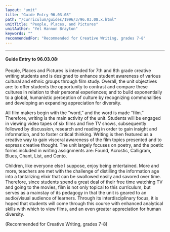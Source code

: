 ```yaml
---
layout: "unit"
title: "Guide Entry 96.03.08"
path: "/curriculum/guides/1996/3/96.03.08.x.html"
unitTitle: "People, Places, and Pictures"
unitAuthor: "Yel Hannon Brayton"
keywords: ""
recommendedFor: "Recommended for Creative Writing, grades 7-8"
---
```

<body>
<hr/>
 <h4>
  Guide Entry to 96.03.08:
 </h4>
 People, Places and Pictures is intended for 7th and 8th grade creative writing students and is designed to enhance student awareness of various cultural and ethnic groups through film study. Overall, the unit objectives are: to offer students the opportunity to contrast and compare these cultures in relation to their personal experiences; and to build exponentially to a global, humanistic perception of culture by recognizing commonalities and developing an expanding appreciation for diversity.
 <p>
  All film makers begin with the “word,” and the word is made “film.” Therefore, writing is the main activity of the unit. Students will be engaged in viewing video tapes of six films and five TV shows, subsequently followed by discussion, research and reading in order to gain insight and information, and to foster critical thinking. Writing is then featured as a creative way to gain visceral awareness of the film topics presented and to express creative thought. The unit largely focuses on poetry, and the poetic forms included in writing assignments are: Found, Acrostic, Calligram, Blues, Chant, List, and Cento.
 </p>
 <p>
  Children, like everyone else I suppose, enjoy being entertained. More and more, teachers are met with the challenge of distilling the information age into a tantalizing elixir that can be swallowed easily and savored over time. Therefore, since students spend a great deal of their free time watching TV and going to the movies, film is not only topical to this curriculum, but serves as a mainstay of its pedagogy in that the unit is geared to an audio/visual audience of learners. Through its interdisciplinary focus, it is hoped that students will come through this course with enhanced analytical skills with which to view films, and an even greater appreciation for human diversity.
 </p>
 <p>
  (Recommended for Creative Writing, grades 7-8)
 </p>

</body>